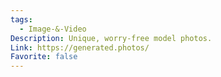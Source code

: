 ```yaml
---
tags:
  - Image-&-Video
Description: Unique, worry-free model photos.
Link: https://generated.photos/
Favorite: false
---
```


